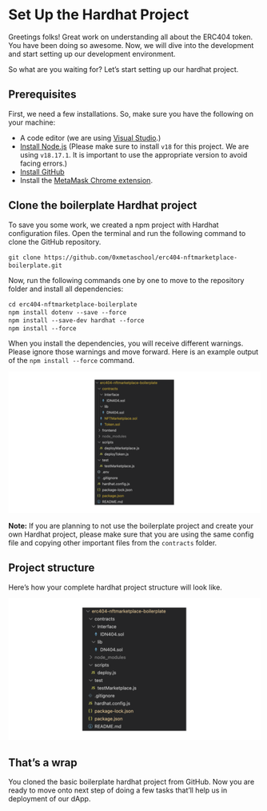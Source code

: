 # Set Up the Hardhat Project

Greetings folks! Great work on understanding all about the ERC404 token. You have been doing so awesome. Now, we will dive into the development and start setting up our development environment.

So what are you waiting for? Let’s start setting up our hardhat project.

## Prerequisites

First, we need a few installations. So, make sure you have the following on your machine:

- A code editor (we are using [Visual Studio](https://code.visualstudio.com/download).)
- [Install Node.js](https://nodejs.org/en/download) (Please make sure to install `v18` for this project. We are using `v18.17.1`. It is important to use the appropriate version to avoid facing errors.)
- [Install GitHub](https://github.com/git-guides/install-git)
- Install the [MetaMask Chrome extension](https://chromewebstore.google.com/detail/metamask/nkbihfbeogaeaoehlefnkodbefgpgknn).

## Clone the boilerplate Hardhat project

To save you some work, we created a npm project with Hardhat configuration files. Open the terminal and run the following command to clone the GitHub repository. 

```
git clone https://github.com/0xmetaschool/erc404-nftmarketplace-boilerplate.git
```

Now, run the following commands one by one to move to the repository folder and install all dependencies:

```
cd erc404-nftmarketplace-boilerplate
npm install dotenv --save --force
npm install --save-dev hardhat --force
npm install --force
```

When you install the dependencies, you will receive different warnings. Please ignore those warnings and move forward. Here is an example output of the `npm install --force` command.

![setup-1.png](https://github.com/0xmetaschool/Learning-Projects/blob/main/assests_for_all/assests_for_erc404/2%20Prerequisites%20to%20Building%20the%20MarketPlace/1%20Set%20Up%20the%20Hardhat%20Project/struct-1.1.png?raw=true)

**Note:** If you are planning to not use the boilerplate project and create your own Hardhat project, please make sure that you are using the same config file and copying other important files from the `contracts` folder.

## Project structure

Here’s how your complete hardhat project structure will look like.

![setup-2.png](https://github.com/0xmetaschool/Learning-Projects/blob/main/assests_for_all/assests_for_erc404/2%20Prerequisites%20to%20Building%20the%20MarketPlace/1%20Set%20Up%20the%20Hardhat%20Project/setup-2.png?raw=true)

## That’s a wrap

You cloned the basic boilerplate hardhat project from GitHub. Now you are ready to move onto next step of doing a few tasks that’ll help us in deployment of our dApp.
